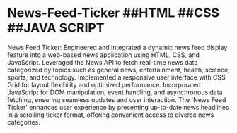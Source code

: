 # News-Feed-Ticker ##HTML ##CSS ##JAVA SCRIPT
News Feed Ticker: Engineered and integrated a dynamic news feed display feature into a web-based news application using HTML, CSS, and JavaScript. Leveraged the News API to fetch real-time news data categorized by topics such as general news, entertainment, health, science, sports, and technology. Implemented a responsive user interface with CSS Grid for layout flexibility and optimized performance. Incorporated JavaScript for DOM manipulation, event handling, and asynchronous data fetching, ensuring seamless updates and user interaction. The 'News Feed Ticker' enhances user experience by presenting up-to-date news headlines in a scrolling ticker format, offering convenient access to diverse news categories.
